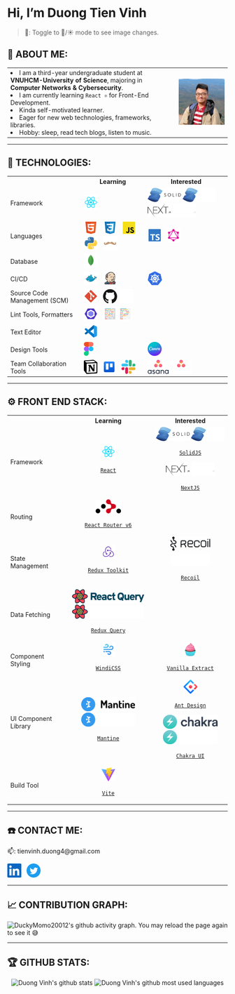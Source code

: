 # Hi, I’m Duong Tien Vinh

> 🔮: Toggle to 🌙/☀️ mode to see image changes.

## 🦄 ABOUT ME:

<table>
    <tr>
        <td>
            <li>
                I am a third-year undergraduate student at <b>VNUHCM-University of Science</b>, majoring in <b>Computer Networks & Cybersecurity</b>.
            </li>
            <li>
                I am currently learning <code>React ⚛️</code> for Front-End Development.
            </li>
            <li>
                Kinda self-motivated learner.
            </li>
            <li>
                Eager for new web technologies, frameworks, libraries.
            </li>
            <li>
                Hobby: sleep, read tech blogs, listen to music.
            </li>
        </td>
        <td>
            <img src="./assets/avatar.jpg" width="300px" alt="Duong Vinh avatar" title="Hi, nice to meet you! 🤖"/>
        </td>
    </tr>
</table>

---

## 🤖 TECHNOLOGIES:

<table>
    <tr>
        <th></th>
        <th>Learning</th>
        <th>Interested</th>
    </tr>
    <tr>
        <td>Framework</td>
        <td>
            <img src="./assets/file_type_reactjs.svg" height="32px" alt="reactjs" title="React JS"/>
            &nbsp;
        </td>
        <td>
            <img src="./assets/solidjs_logo.svg#gh-light-mode-only" height="32px" alt="solidjs" title="Solid JS"/>
            <img src="./assets/solidjs_logo_white.svg#gh-dark-mode-only" height="32px" alt="solidjs" title="Solid JS"/>
            &nbsp;
            <img src="./assets/nextjs_logo.svg#gh-light-mode-only" height="32px" alt="nextjs" title="Next JS"/>
            <img src="./assets/nextjs_logo_white.svg#gh-dark-mode-only" height="32px" alt="nextjs" title="Next JS"/>
            &nbsp;
        </td>
    </tr>
    <tr>
        <td>Languages</td>
        <td>
            <img src="./assets/file_type_html.svg" height="32px" alt="html" title="HTML"/>
            &nbsp;
            <img src="./assets/file_type_css.svg" height="32px" alt="css" title="CSS"/>
            &nbsp;
            <img src="./assets/file_type_js_official.svg" height="32px" alt="javascript" title="Javascript"/>
            &nbsp;
            <img src="./assets/file_type_python.svg" height="32px" alt="python" title="Python"/>
            &nbsp;
            <img src="./assets/file_type_handlebars.svg" height="32px" alt="handlebars" title="Handlebars"/>
        </td>
        <td>
            <img src="./assets/file_type_typescript_official.svg" height="32px" alt="typescript" title="Typescript"/>
            &nbsp;
            <img src="./assets/file_type_graphql.svg" height="32px" alt="graphql" title="GraphQL"/>
            &nbsp;
        </td>
    </tr>
    <tr>
        <td>Database</td>
        <td>
            <img src="./assets/file_type_mongo.svg" height="32px" alt="mongodb" title="MongoDB"/>
            &nbsp;
        </td>
        <td>
        </td>
    </tr>
    <tr>
        <td>CI/CD</td>
        <td>
            <img src="./assets/file_type_docker.svg" height="32px" alt="dockerfile" title="Docker"/>
            &nbsp;
            <img src="./assets/file_type_jenkins.svg" height="32px" alt="jenkinsfile" title="Jenkins"/>
            &nbsp;
        </td>
        <td>
            <img src="./assets/kubernetes_logo.svg" height="32px" alt="kubernetes" title="Kubernetes"/>
            &nbsp;
        </td>
    </tr>
    <tr>
        <td>Source Code Management (SCM)</td>
        <td>
            <img src="./assets/file_type_git.svg" height="32px" alt="git" title="Git"/>
            &nbsp;
            <img src="./assets/github_logo.svg#gh-light-mode-only" height="32px" alt="github" title="Github"/>
            <img src="./assets/github_logo_white.svg#gh-dark-mode-only" height="32px" alt="github" title="Github"/>
            &nbsp;
        </td>
        <td>
        </td>
    </tr>
    <tr>
        <td>Lint Tools, Formatters</td>
        <td>
            <img src="./assets/file_type_eslint.svg" height="32px" alt="eslint" title="ESLint"/>
            &nbsp;
            <img src="./assets/file_type_prettier.svg#gh-light-mode-only" height="32px" alt="prettier" title="Prettier"/>
            <img src="./assets/file_type_light_prettier.svg#gh-dark-mode-only" height="32px" alt="prettier" title="Prettier"/>
            &nbsp;
        </td>
        <td>
        </td>
    </tr>
    <tr>
        <td>Text Editor</td>
        <td>
            <img src="./assets/file_type_vscode.svg" height="32px" alt="vscode" title="VSCode"/>
            &nbsp;
        </td>
        <td>
        </td>
    </tr>
    <tr>
        <td>Design Tools</td>
        <td>
            <img src="./assets/figma_logo.svg" height="32px" alt="figma" title="Figma"/>
            &nbsp;
        </td>
        <td>
            <img src="./assets/canva_logo.png" height="32px" alt="canva" title="Canva"/>
            &nbsp;
        </td>
    </tr>
    <tr>
        <td>Team Collaboration Tools</td>
        <td>
            <img src="./assets/notion_logo.svg" height="32px" alt="notion" title="Notion"/>
            &nbsp;
            <img src="./assets/trello_logo.svg" height="32px" alt="trello" title="Trello"/>
            &nbsp;
            <img src="./assets/slack_logo.svg" height="32px" alt="slack" title="Slack"/>
            &nbsp;
        </td>
        <td>
            <img src="./assets/asana_logo.svg#gh-light-mode-only" height="32px" alt="asana" title="Asana"/>
            <img src="./assets/asana_logo_white.svg#gh-dark-mode-only" height="32px" alt="asana" title="Asana"/>
            &nbsp;
        </td>
    </tr>
</table>

---

## ⚙️ FRONT END STACK:

<table>
    <tr>
        <th></th>
        <th><div align="center">Learning</div></th>
        <th><div align="center">Interested</div></th>
    </tr>
    <tr>
        <td>Framework</td>
        <td align="center">
            <img src="./assets/file_type_reactjs.svg" height="32px" alt="reactjs" title="React JS"/>
            <p align="center"><code><a href="https://reactjs.org/">React</a></code></p>
        </td>
        <td align="center">
            <img src="./assets/solidjs_logo.svg#gh-light-mode-only" height="32px" alt="solidjs" title="Solid JS"/>
            <img src="./assets/solidjs_logo_white.svg#gh-dark-mode-only" height="32px" alt="solidjs" title="Solid JS"/>
            <p align="center"><code><a href="https://www.solidjs.com/">SolidJS</a></code></p>
            <img src="./assets/nextjs_logo.svg#gh-light-mode-only" height="32px" alt="nextjs" title="Next JS"/>
            <img src="./assets/nextjs_logo_white.svg#gh-dark-mode-only" height="32px" alt="nextjs" title="Next JS"/>
            <p align="center"><code><a href="https://nextjs.org/">NextJS</a></code></p>
        </td>
    </tr>
    <tr>
        <td>Routing</td>
        <td align="center">
            <img src="./assets/react_router_logo.svg" height="32px" alt="react_router" title="React Router v6"/>
            <p align="center"><code><a href="https://reactrouter.com/docs/en/v6">React Router v6</a></code></p>
        </td>
        <td align="center">
        </td>
    </tr>
    <tr>
        <td>State Management</td>
        <td align="center">
            <img src="./assets/redux_logo.svg" height="32px" alt="redux" title="Redux Toolkit"/>
            <p align="center"><code><a href="https://redux-toolkit.js.org/">Redux Toolkit</a></code></p>
        </td>
        <td align="center">
            <img src="./assets/recoil_logo.svg#gh-light-mode-only" height="32px" alt="recoil" title="Recoil"/>
            <img src="./assets/recoil_logo_white.svg#gh-dark-mode-only" height="32px" alt="recoil" title="Recoil"/>
            <p align="center"><code><a href="https://recoiljs.org/">Recoil</a></code></p>
        </td>
    </tr>
    <tr>
        <td>Data Fetching</td>
        <td align="center">
            <img src="./assets/react_query_logo.svg#gh-light-mode-only" height="32px" alt="react_query" title="React Query"/>
            <img src="./assets/react_query_logo_white.svg#gh-dark-mode-only" height="32px" alt="react_query" title="React Query"/>
            <p align="center"><code><a href="https://react-query.tanstack.com/">Redux Query</a></code></p>
        </td>
        <td align="center">
        </td>
    </tr>
    <tr>
        <td>Component Styling</td>
        <td align="center">
            <img src="./assets/windi_css_logo.svg" height="32px" alt="windicss" title="WindiCSS"/>
            <p align="center"><code><a href="https://windicss.org/">WindiCSS</a></code></p>
        </td>
        <td align="center">
            <img src="./assets/vanilla_extract_logo.svg" height="32px" alt="vanilla_extract" title="Vanilla Extract"/>
            <p align="center"><code><a href="https://vanilla-extract.style/">Vanilla Extract</a></code></p>
        </td>
    </tr>
    <tr>
        <td>UI Component Library</td>
        <td align="center">
            <img src="./assets/mantine_logo.svg#gh-light-mode-only" height="32px" alt="mantine" title="Mantine"/>
            <img src="./assets/mantine_logo_white.svg#gh-dark-mode-only" height="32px" alt="mantine" title="Mantine"/>
            <p align="center"><code><a href="https://mantine.dev/">Mantine</a></code></p>
        </td>
        <td align="center">
            <img src="./assets/ant_design_logo.svg" height="32px" alt="ant_design" title="Ant Design"/>
            <p align="center"><code><a href="https://ant.design/">Ant Design</a></code></p>
            <img src="./assets/chakra_logo.svg#gh-light-mode-only" height="32px" alt="chakra" title="Chakra UI"/>
            <img src="./assets/chakra_logo_white.svg#gh-dark-mode-only" height="32px" alt="chakra" title="Chakra UI"/>
            <p align="center"><code><a href="https://chakra-ui.com/">Chakra UI</a></code></p>
        </td>
    </tr>
    <tr>
        <td>Build Tool</td>
        <td align="center">
            <img src="./assets/vite_logo.svg" height="32px" alt="vite" title="Vite"/>
            <p align="center"><code><a href="https://vitejs.dev/">Vite</a></code></p>
        </td>
        <td align="center">
        </td>
    </tr>
</table>

---

## ☎️ CONTACT ME:

<p>📫: tienvinh.duong4@gmail.com</p>
<a href="https://www.linkedin.com/in/duong-tien-vinh"><img src="./assets/linkedin_logo.svg" height="32px" alt="linkedin" title="My LinkedIn profile"/></a>
&nbsp;
<a href="https://twitter.com/duckymomo20012"><img src="./assets/twitter_logo.svg" height="32px" alt="twitter" title="My Twitter account"/></a>

---

## 📈 CONTRIBUTION GRAPH:

<!-- Light Mode:
- bg_color= #504945
- color= #D4BE98
- line= #7DA3A3
- point= #EA6962

Dark Mode:
- bg_color= #DDC7A1
- color= #7C6F64
- line= #7DA3A3
- point= #EA6962 -->

<img
src="https://duckymomo20012-activity-graph.herokuapp.com/graph?username=DuckyMomo20012&bg_color=504945&color=d4be98&line=7da3a3&point=ea6962&area=true&hide_border=true"
alt="DuckyMomo20012's github activity graph. You may reload the page again to see it
😅" title="My recent Github activities"/>

---

## 🏆 GITHUB STATS:

<!-- Light Mode:
- title_color= #D4BE98
- text_color= #7DA3A3
- icon_color= #EA6962
- bg_color= #504945

Dark Mode:
- title_color= #7C6F64
- text_color= #7C6F64
- icon_color= #EA6962
- bg_color= #DDC7A1

Top Languages config:
- layout=compact
- langs_count=10 -->

<p align="center">
    <img align="top" width="48%" src="https://github-readme-stats.vercel.app/api?username=DuckyMomo20012&show_icons=true&title_color=d4be98&text_color=7da3a3&icon_color=ea6962&bg_color=504945" alt="Duong Vinh's github stats" title="My statistics"/>
    <img align="top" width="40%" src="https://github-readme-stats.vercel.app/api/top-langs/?username=DuckyMomo20012&layout=compact&langs_count=10&&title_color=d4be98&text_color=7da3a3&icon_color=ea6962&bg_color=504945" alt="Duong Vinh's github most used languages" title="My most used languages"/>
</p>
